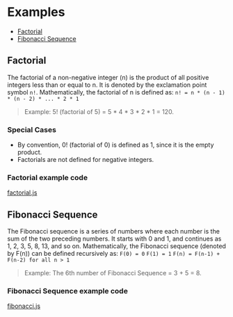 # Examples
- [Factorial](#factorial)
- [Fibonacci Sequence](#fibonacci-sequence)

## Factorial
The factorial of a non-negative integer (n) is the product of all positive integers less than or equal to n.
It is denoted by the exclamation point symbol `n!`.
Mathematically, the factorial of n is defined as:
`n! = n * (n - 1) * (n - 2) * ... * 2 * 1`
> Example: 5! (factorial of 5) = 5 * 4 * 3 * 2 * 1 = 120.

### Special Cases
- By convention, 0! (factorial of 0) is defined as 1, since it is the empty product.
- Factorials are not defined for negative integers.

### Factorial example code
[factorial.js](./factorial.js)

## Fibonacci Sequence
The Fibonacci sequence is a series of numbers where each number is the sum of the two preceding numbers. It starts with 0 and 1, and continues as 1, 2, 3, 5, 8, 13, and so on.
Mathematically, the Fibonacci sequence (denoted by F(n)) can be defined recursively as:
`F(0) = 0`
`F(1) = 1`
`F(n) = F(n-1) + F(n-2) for all n > 1`

> Example: The 6th number of Fibonacci Sequence = 3 + 5 = 8.

### Fibonacci Sequence example code
[fibonacci.js](./fibonacci.js)